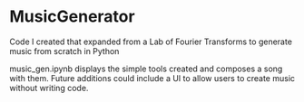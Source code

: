 # MusicGenerator
Code I created that expanded from a Lab of Fourier Transforms to generate music from scratch in Python

music_gen.ipynb displays the simple tools created and composes a song with them.
Future additions could include a UI to allow users to create music without writing code.
